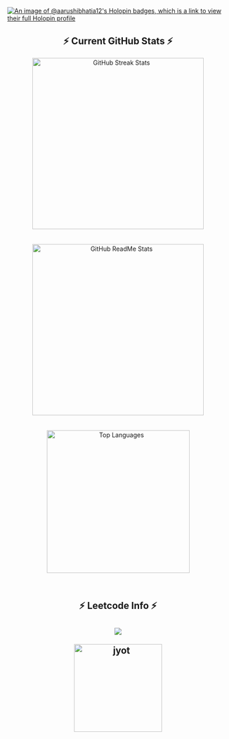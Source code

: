 [![An image of @aarushibhatia12's Holopin badges, which is a link to view their full Holopin profile](https://holopin.me/aarushibhatia12)](https://holopin.io/@aarushibhatia12)
<h2 align="center">⚡ Current GitHub Stats ⚡</h2>

<div align="center">
  <!-- Streak Stats -->
  <img 
    width="390" 
    src="https://streak-stats.demolab.com/?user=aarushibhatia12&count_private=true&theme=react&border_radius=10" 
    alt="GitHub Streak Stats" 
    style="margin-bottom: 20px;"/>
  
  <!-- ReadMe Stats -->
  <img 
    width="390" 
    src="https://github-readme-stats.vercel.app/api?username=aarushibhatia12&count_private=true&show_icons=true&theme=react&rank_icon=github&border_radius=10" 
    alt="GitHub ReadMe Stats" 
    style="margin-bottom: 20px;"/>

  <!-- Top Languages -->
  <img 
    width="325" 
    align="center" 
    src="https://github-readme-stats.vercel.app/api/top-langs/?username=aarushibhatia12&count_private=true&layout=compact&theme=react&border_radius=10" 
    alt="Top Languages" />
</div>


<br/>
<h2 align="center">⚡ Leetcode Info ⚡<h2>  
<p align="center">

  <img  align=top flex-grow=1 src="https://leetcard.jacoblin.cool/aarushi_bhatia?theme=dark&font=Nunito&ext=heatmap" />  
  <p align="center">
  <a href="https://leetcode.com/aarushi_bhatia/" target="_blank"><img align="center" src="https://leetcode.com/static_assets/marketing/2024-50.gif" alt="jyot" height="200" width="200" /></a>
</p>
